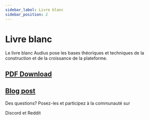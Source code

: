 ```yaml
---
sidebar_label: Livre blanc
sidebar_position: 2
---
```


# Livre blanc

Le livre blanc Audius pose les bases théoriques et techniques de la construction et de la croissance de la plateforme.

## [PDF Download](https://whitepaper.audius.co)
## [Blog post](https://blog.audius.co/posts/the-audius-white-paper-a-decentralized-community-owned-music-sharing-protocol)

Des questions? Posez-les et participez à la communauté sur

Discord et Reddit